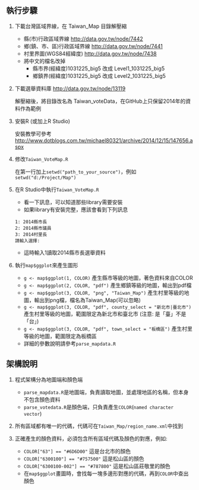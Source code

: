 
## 執行步驟

1. 下載台灣區域界線，在 Taiwan_Map 目錄解壓縮

	* 縣(市)行政區域界線 http://data.gov.tw/node/7442
	* 鄉(鎮、市、區)行政區域界線 http://data.gov.tw/node/7441
	* 村里界圖(WGS84經緯度) http://data.gov.tw/node/7438
	* 將中文的檔名改掉
		* 縣市界(經緯度)1031225_big5 改成 Level1_1031225_big5
		* 鄉鎮界(經緯度)1031225_big5 改成 Level2_1031225_big5

2. 下載選舉資料庫 http://data.gov.tw/node/13119

	解壓縮後，將目錄改名為 Taiwan_voteData，在GitHub上只保留2014年的資料作為範例

3. 安裝R (或加上R Studio)

	安裝教學可參考 http://www.dotblogs.com.tw/michael80321/archive/2014/12/15/147656.aspx

4. 修改`Taiwan_VoteMap.R`

	在第一行加上`setwd("path_to_your_source")`，例如`setwd("d:/Project/Map")`

5. 在R Studio中執行`Taiwan_VoteMap.R`

	* 看一下訊息，可以知道那些library需要安裝
	* 如果library有安裝完整，應該會看到下列訊息
	```
	1: 2014縣市長
	2: 2014縣市議員
	3: 2014村里長
	請輸入選擇:
	```
	* 這時輸入1讀取2014縣市長選舉資料

6. 執行`map$ggplot`來產生圖形

	* `g <- map$ggplot(1, COLOR)`
		產生縣市等級的地圖，著色資料來自COLOR
	* `g <- map$ggplot(2, COLOR, "pdf")`
		產生鄉鎮等級的地圖，輸出到pdf檔
	* `g <- map$ggplot(3, COLOR, "png", "Taiwan_Map")`
		產生村里等級的地圖，輸出到png檔，檔名為Taiwan_Map(可以忽略)
	* `g <- map$ggplot(3, COLOR, "pdf", county_select = "新北市|臺北市")`
		產生村里等級的地圖，範圍限定為新北市和臺北市 (注意: 是「臺」不是「台」)
	* `g <- map$ggplot(3, COLOR, "pdf", town_select = "板橋區")`
		產生村里等級的地圖，範圍限定為板橋區
	* 詳細的參數說明請參考`parse_mapdata.R`


## 架構說明

1. 程式架構分為地圖端和顏色端

	* `parse_mapdata.R`是地圖端，負責讀取地圖，並處理地區的名稱，但本身不包含顏色資料
	* `parse_votedata.R`是顏色端，只負責產生`COLOR`(`named character vector`)

2. 所有區域都有唯一的代碼，代碼可在`Taiwan_Map/region_name.xml`中找到

3. 正確產生的顏色資料，必須包含所有區域代碼及顏色的對應，例如:

	* `COLOR["63"] == "#6D6D00"` 這是台北市的顏色
	* `COLOR["6300100"] == "#757500"` 這是松山區的顏色
	* `COLOR["6300100-002"] == "#787800"` 這是松山區莊敬里的顏色
	* 在`map$ggplot`畫圖時，會找每一塊多邊形對應的代碼，再到`COLOR`中查出顏色
